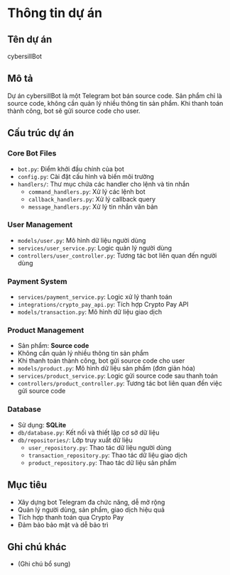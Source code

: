 # Thông tin dự án

## Tên dự án
cybersillBot

## Mô tả
Dự án cybersillBot là một Telegram bot bán source code. Sản phẩm chỉ là source code, không cần quản lý nhiều thông tin sản phẩm. Khi thanh toán thành công, bot sẽ gửi source code cho user.

## Cấu trúc dự án

### Core Bot Files
- `bot.py`: Điểm khởi đầu chính của bot
- `config.py`: Cài đặt cấu hình và biến môi trường
- `handlers/`: Thư mục chứa các handler cho lệnh và tin nhắn
  - `command_handlers.py`: Xử lý các lệnh bot
  - `callback_handlers.py`: Xử lý callback query
  - `message_handlers.py`: Xử lý tin nhắn văn bản

### User Management
- `models/user.py`: Mô hình dữ liệu người dùng
- `services/user_service.py`: Logic quản lý người dùng
- `controllers/user_controller.py`: Tương tác bot liên quan đến người dùng

### Payment System
- `services/payment_service.py`: Logic xử lý thanh toán
- `integrations/crypto_pay_api.py`: Tích hợp Crypto Pay API
- `models/transaction.py`: Mô hình dữ liệu giao dịch

### Product Management
- Sản phẩm: **Source code**
- Không cần quản lý nhiều thông tin sản phẩm
- Khi thanh toán thành công, bot gửi source code cho user
- `models/product.py`: Mô hình dữ liệu sản phẩm (đơn giản hóa)
- `services/product_service.py`: Logic gửi source code sau thanh toán
- `controllers/product_controller.py`: Tương tác bot liên quan đến việc gửi source code

### Database
- Sử dụng: **SQLite**
- `db/database.py`: Kết nối và thiết lập cơ sở dữ liệu
- `db/repositories/`: Lớp truy xuất dữ liệu
  - `user_repository.py`: Thao tác dữ liệu người dùng
  - `transaction_repository.py`: Thao tác dữ liệu giao dịch
  - `product_repository.py`: Thao tác dữ liệu sản phẩm

## Mục tiêu
- Xây dựng bot Telegram đa chức năng, dễ mở rộng
- Quản lý người dùng, sản phẩm, giao dịch hiệu quả
- Tích hợp thanh toán qua Crypto Pay
- Đảm bảo bảo mật và dễ bảo trì

## Ghi chú khác
- (Ghi chú bổ sung) 